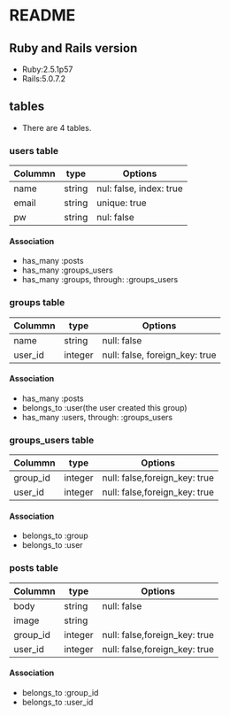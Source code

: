 # README

## Ruby and Rails version
- Ruby:2.5.1p57
- Rails:5.0.7.2

## tables
- There are 4 tables.
### users table

|Colummn|type|Options|
|-------|----|-------|
|name|string|nul: false, index: true|
|email|string|unique: true|
|pw|string|nul: false|

#### Association
- has_many :posts
- has_many :groups_users
- has_many :groups, through: :groups_users

### groups table

|Colummn|type|Options|
|-------|----|-------|
|name|string|null: false|
|user_id|integer|null: false, foreign_key: true|

#### Association
- has_many :posts
- belongs_to :user(the user created this group)
- has_many :users, through: :groups_users

### groups_users table

|Colummn|type|Options|
|-------|----|-------|
|group_id|integer|null: false,foreign_key: true|
|user_id|integer|null: false,foreign_key: true|

#### Association
- belongs_to :group
- belongs_to :user

### posts table

|Colummn|type|Options|
|-------|----|-------|
|body|string|null: false|
|image|string||
|group_id|integer|null: false,foreign_key: true|
|user_id|integer|null: false,foreign_key: true|

#### Association
- belongs_to :group_id
- belongs_to :user_id
